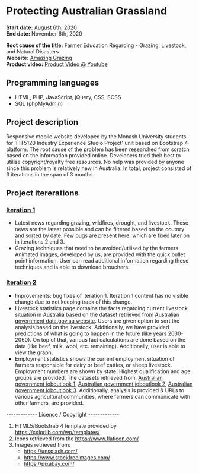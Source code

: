 # Protecting Australian Grassland

**Start date:** August 6th, 2020  
**End date:** November 6th, 2020  

**Root cause of the title:** Farmer Education Regarding - Grazing, Livestock, and Natural Disasters  
**Website:** [Amazing Grazing](https://amazing-grazing.ml/)  
**Product video:** [Product Video @ Youtube](https://www.youtube.com/watch?v=xa2i_jTEjSA&feature=emb_title)  

## Programming languages

* HTML, PHP, JavaScript, jQuery, CSS, SCSS
* SQL (phpMyAdmin)

## Project description

Responsive mobile website developed by the Monash University students for 'FIT5120 Industry Experience Studio Project' unit based on Bootstrap 4 platform.
 The root cause of the problem has been researched from scratch based on the information provided online.
 Developers tried their best to utilise copyright/royalty free resources. No help was provided by anyone since this problem is relatively new in Australia. 
 In total, project consisted of 3 iterations in the span of 3 months.
	
## Project itererations

### [Iteration 1](https://amazing-grazing.ml/iteration1)

* Latest news regarding grazing, wildfires, drought, and livestock. These news are the latest possible and can be filtered based on the coutnry 
and sorted by date. Few bugs are present here, which are fixed later on in iterations 2 and 3.
* Grazing techniques that need to be avoided/utilised by the farmers. Animated images, developed by us, are provided with the quick 
bullet point information. User can read additional information regarding these techniques and is able to download brouchers.

### [Iteration 2](https://amazing-grazing.ml/iteration2)

* Improvements: bug fixes of iteration 1. Iteration 1 content has no visible change due to not keeping track of this change.
* Livestock statistics page cotnains the facts regarding current livestock situation in Australia based on the dataset retrieved 
from [Australian government data.gov.au website](https://data.gov.au/dataset/ds-dga-1f3da692-f0cf-4de4-a7d3-bae52d600bae/details). Users are 
given option to sort the analysis based on the livestock. Additionally, we have provided predictions of what is going to happen in the future (like years 2030-2060).
On top of that, various fact calculations are done based on the data (like beef, milk, wool, etc. remaining). Additionally, user is able to view the graph.
* Employment statistics shows the current employment situation of farmers responsible for dairy or beef cattles, or sheep livestock. Employment numbers are shown by state. Highest qualification
and age groups are provided. The datasets retrieved from: [Australian government joboutlook 1](https://joboutlook.gov.au/occupations/dairy-cattle-farmers?occupationCode=121313),
[Australian government joboutlook 2](https://joboutlook.gov.au/occupations/beef-cattle-farmers?occupationCode=121312), 
[Australian government joboutlook 3](https://joboutlook.gov.au/occupations/sheep-farmers?occupationCode=121322). Additionally, 
analysis is provided & URLs to various agricultural communities, where farmers can communicate with other farmers, are provided.

------------- Licence / Copyright -------------
1) HTML5/Bootstrap 4 template provided by https://colorlib.com/wp/templates/
2) Icons retrieved from the https://www.flaticon.com/
3) Images retrieved from:
   - https://unsplash.com/
   - https://www.stockfreeimages.com/
   - https://pixabay.com/